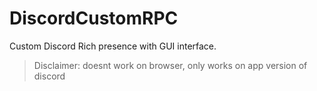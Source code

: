 # DiscordCustomRPC

Custom Discord Rich presence with GUI interface.

> Disclaimer: doesnt work on browser, only works on app version of discord
